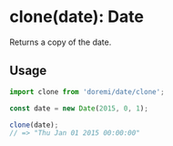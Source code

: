 # clone(date): Date

Returns a copy of the date.

## Usage

```js
import clone from 'doremi/date/clone';

const date = new Date(2015, 0, 1);

clone(date);
// => "Thu Jan 01 2015 00:00:00"
```
